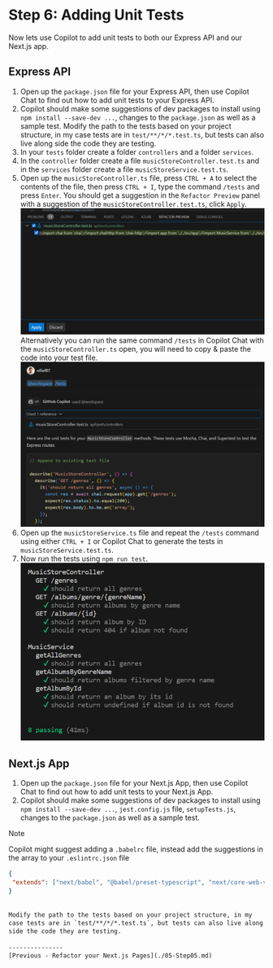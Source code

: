 # Step 6: Adding Unit Tests
Now lets use Copilot to add unit tests to both our Express API and our Next.js app.

## Express API
1. Open up the `package.json` file for your Express API, then use Copilot Chat to find out how to add unit tests to your Express API.
2. Copilot should make some suggestions of dev packages to install using `npm install --save-dev ...`, changes to the `package.json` as well as a sample test. Modify the path to the tests based on your project structure, in my case tests are in `test/**/*/*.test.ts`, but tests can also live along side the code they are testing.
3. In your `tests` folder create a folder `controllers` and a folder `services`.
4. In the `controller` folder create a file `musicStoreController.test.ts` and in the `services` folder create a file `musicStoreService.test.ts`.
5. Open up the `musicStoreController.ts` file, press `CTRL + A` to select the contents of the file, then press `CTRL + I`, type the command `/tests` and press `Enter`. You should get a suggestion in the `Refactor Preview` panel with a suggestion of the `musicStoreController.test.ts`, click `Apply`.
![Music Store Controller Tests Preview](./media/music-api-test-preview.png)
Alternatively you can run the same command `/tests` in Copilot Chat with the `musicStoreController.ts` open, you will need to copy & paste the code into your test file.
![Music Store Controller Tests Chat](./media/music-api-test-chat.png)
5. Open up the `musicStoreService.ts` file and repeat the `/tests` command using either `CTRL + I` or Copilot Chat to generate the tests in `musicStoreService.test.ts`.
6. Now run the tests using `npm run test`.
![Music Store Controller Test Results](./media/music-api-test-results.png)

## Next.js App
1. Open up the `package.json` file for your Next.js App, then use Copilot Chat to find out how to add unit tests to your Next.js App.
2. Copilot should make some suggestions of dev packages to install using `npm install --save-dev ...`, `jest.config.js` file, `setupTests.js`, changes to the `package.json` as well as a sample test. 
> [!NOTE]
> Copilot might suggest adding a `.babelrc` file, instead add the suggestions in the array to your `.eslintrc.json` file
> ```JSON
>{
>  "extends": ["next/babel", "@babel/preset-typescript", "next/core-web-vitals"]
>}
```

Modify the path to the tests based on your project structure, in my case tests are in `test/**/*/*.test.ts`, but tests can also live along side the code they are testing.

---------------
[Previous - Refactor your Next.js Pages](./05-Step05.md)